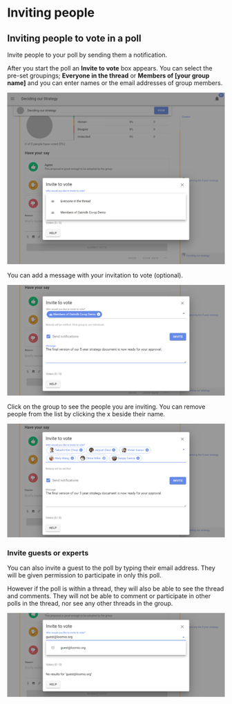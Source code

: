 # Inviting people

## Inviting people to vote in a poll

Invite people to your poll by sending them a notification.

After you start the poll an **Invite to vote** box appears.  You can select the pre-set groupings; **Everyone in the thread** or **Members of [your group name]** and you can enter names or the email addresses of group members.   

![](proposal_invite.png)

You can add a message with your invitation to vote (optional).

![](proposal_invite_members.png)

Click on the group to see the people you are inviting.  You can remove people from the list by clicking the x beside their name.

![](proposal_invite_expand.png)

### Invite guests or experts

You can also invite a guest to the poll by typing their email address. They will be given permission to participate in only this poll.  

However if the poll is within a thread, they will also be able to see the thread and comments. They will not be able to comment or participate in other polls in the thread, nor see any other threads in the group.

![](proposal_invite_guest.png)
